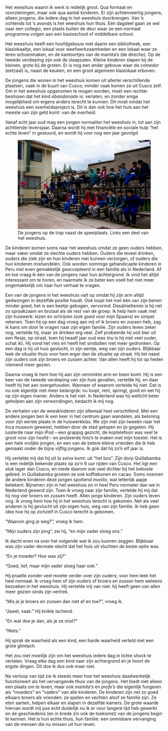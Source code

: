 <p class="intro">Het weeshuis waarin ik werk is redelijk groot. Qua formaat en voorzieningen, maar ook qua aantal kinderen. Er zijn achtenveertig jongens, alleen jongens, die iedere dag in het weeshuis doorbrengen. Van ’s ochtends tot ’s avonds is het weeshuis hun thuis. Eén dagdeel gaan ze wel naar een collegio, een plaats buiten de deur waar ze een normaal programma volgen aan een basisschool of middelbare school.</p>

Het weeshuis heeft een hoofdgebouw met daarin een bibliotheek, een klaslokaaltje, een lokaal voor weefwerkzaamheden en een lokaal waar ze leren schoenmaken, en de kantoortjes van de mamita’s (de directie). Op de tweede verdieping zijn ook de slaapzalen. Kleine kinderen slapen bij de kleinen, grote bij de groten. Er is nog een ander gebouw waar de *comedor* (eetzaal) is, naast de keuken, en een groot algemeen klaslokaal erboven.

De jongens die wonen in het weeshuis komen uit allerlei verschillende plaatsen, vaak in de buurt van Cusco; minder vaak komen ze uit Cusco zelf. Om in het weeshuis opgenomen te mogen worden, moet een rechter beslissen dat het kind *abandonado* is: verlaten, en zonder enige mogelijkheid om ergens anders terecht te kunnen. Dit moet omdat het weeshuis een overheidsproject is. Dit is dan ook hoe het huis aan het meeste van zijn geld komt: van de overheid.

Vanaf acht jaar oud mag een jongen normaliter het weeshuis in, tot aan zijn achttiende levensjaar. Daarna wordt hij met financiële en sociale hulp “het echte leven” in gestuurd, en wordt hij voor nog een jaar gevolgd.

<figure>
	<img src="../images/dejongens.jpg" alt="De jongens">
	<figcaption>De jongens op de trap naast de speelplaats. Links een deel van het weeshuis.</figcaption>
</figure>

De kinderen komen soms naar het weeshuis omdat ze geen ouders hebben, maar vaker omdat ze slechte ouders hebben. Ouders die teveel drinken, ouders die ziek zijn en hun kinderen niet kunnen verzorgen, of ouders die hun kinderen mishandelen. Ook worden sommige gehandicapte kinderen in Peru niet even gemakkelijk geaccepteerd in een familie als in Nederland. Af en toe vraag ik één van de jongens naar hun achtergrond. Ik vind het altijd interessant om te horen, en naarmate ik ze beter ken voelt het niet meer ongemakkelijk om naar hun verhaal te vragen.

Een van de jongens in het weeshuis valt op omdat hij zijn arm altijd gedwongen in dezelfde positie houdt. Ook loopt het met één van zijn benen minder goed; het is een beetje gebogen, vervormd. Desalniettemin is hij net zo spraakzaam en brutaal als de rest van de groep. Ik help hem vaak met zijn huiswerk: lezen en schrijven (ook goed voor mijn Spaans) en simpel rekenen. Toen hij op een dag vroeg aan mij of ik broers en zussen heb, zag ik kans om door te vragen naar zijn eigen familie. Zijn ouders leven zeker nog, vertelde hij, maar ze drinken erg veel. Zelf probeerde hij ooit bier uit een flesje, op straat, toen hij twaalf jaar oud was (nu is hij niet veel ouder, schat ik). Hij vond het vies en heeft het sindsdien niet meer gedronken. Op een dag is hij uit huis gevlucht, in zijn eentje, weg van zijn ouders. Blijkbaar leek de situatie thuis voor hem erger dan de situatie op straat. Hij liet naast zijn ouders ook zijn broers en zussen achter. Van allen heeft hij tot op heden niemand meer gezien.

Daarna vroeg ik hem hoe hij aan zijn verminkte arm en been komt. Hij is een keer van de tweede verdieping van zijn huis gevallen, vertelde hij, en daar heeft hij het aan overgehouden. Wanneer of waarom vertelde hij niet. Dat is nu ook eigenlijk niet meer belangrijk: nu loopt, rent, springt, gooit en eet hij op zijn eigen manier. Anders is het niet. In Nederland was hij wellicht beter geholpen aan zijn verwondingen, bedacht ik mij nog.

De verhalen van de weeskinderen zijn allemaal heel verschillend. Met een andere jongen ben ik een keer in het centrum gaan wandelen, als beloning voor zijn eerste plaats in de huiswerkklas. We zijn met zijn tweeën naar het Inca museum geweest, hebben door de stad gelopen en ijs gegeten. Hij luisterde naar mijn iPod – een grappig gezicht, de koptelefoon was veel te groot voor zijn hoofd – en probeerde foto’s te maken met mijn toestel. Het is een hele vrolijke jongen, en een van de betere kleine vrienden die ik heb gemaakt onder de bijna vijftig jongens. Ik gok dat hij zo’n elf jaar is.

Hij vertelde mij dat hij uit *la selva* komt: uit “het bos”. Zijn dorp Quillabamba is een redelijk bekende plaats op zo’n 6 uur rijden van Cusco. Het ligt een stuk lager dan Cusco, en mede daarom ook veel dichter bij het beboste gebied. In Quillabamba groeien ze ook koffiebonen en cacao. Soms noemen de andere kinderen deze jongen spottend *monito*, wat letterlijk aapje betekent. Bijnamen zijn in het weeshuis en in heel Peru normaler dan we in Nederland gewend zijn. Toen ik vroeg naar zijn familie, vertelde hij mij dat hij nog vier broers en zussen heeft. Allen jonge kinderen. Zijn ouders leven nog. Ik vroeg hem hoe hij in het weeshuis terecht is gekomen. Net als veel anderen is hij gevlucht uit zijn eigen huis, weg van zijn familie. Ik heb geen idee hoe hij op zichzelf in Cusco terecht is gekomen.

“Waarom ging je weg?”, vroeg ik hem.

“Mijn ouders zijn jong”, zei hij, “en mijn vader sloeg ons.”

Ik dacht even na over het volgende wat ik zou kunnen zeggen. Blijkbaar was zijn vader dermate slecht dat het huis uit vluchten de beste optie was.

“En je moeder? Hoe was zij?”

“Goed, lief, maar mijn vader sloeg haar ook.”

Hij praatte zonder veel moeite verder over zijn ouders; voor hem leek het heel normaal. Ik vroeg hem of zijn ouders of broers en zussen hem weleens bezoeken in het weeshuis. Hij vertelde mij van niet: hij heeft geen van allen meer gezien sinds zijn vertrek.

“Mis je je broers en zussen dan niet af en toe?”, vroeg ik.

“Jawel, vaak.” Hij knikte lachend.

“En wat doe je dan, als je ze mist?”

“Niets.”

Hij sprak de waarheid als een kind, een harde waarheid verteld met een grote glimlach.

Het zou niet moeilijk zijn om het weeshuis iedere dag in lichte shock te verlaten. Vraag elke dag een kind naar zijn achtergrond en je hoort de ergste dingen. Dit doe ik dus ook maar niet.

Na verloop van tijd zie ik steeds meer hoe het weeshuis daadwerkelijk functioneert als het vervangende thuis van de jongens. Het biedt niet alleen een plaats om te leven, maar ook *mamita’s* en *profe’s* die eigenlijk fungeren als “moeders” en “vaders” van alle kinderen. De kinderen zijn net zo goed elkaars broers als vrienden: ze spelen en vechten alsof ze familie zijn. Ze eten samen, helpen elkaar en slapen in dezelfde kamers. De grote waarde hiervan wordt mij pas echt duidelijk nu ik er voor langere tijd heb gewerkt en de geschiedenis (en in brede zin ook de toekomst) van de jongens begin te kennen. Het is hun echte thuis, hun familie: een onmisbare vervanging van de mensen die nu missen uit hun leven.